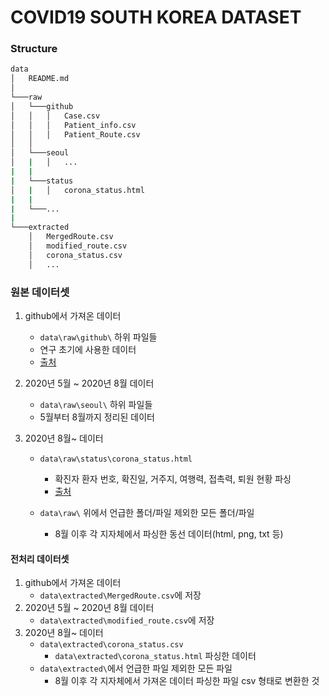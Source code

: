 # COVID19 SOUTH KOREA DATASET

### Structure

``` bash
data
│   README.md    
│
└───raw
│   └───github
│   │   │   Case.csv
│   │   │   Patient_info.csv
│   │   │   Patient_Route.csv
│   │  
│   └───seoul
│   |   │   ...
|   |
|   └───status
│   |   │   corona_status.html
|   |
|   └───...
|
└───extracted
    │   MergedRoute.csv
    │   modified_route.csv
    │   corona_status.csv
    │   ...
```



### 원본 데이터셋

1. github에서 가져온 데이터

   - `data\raw\github\` 하위 파일들
   - 연구 초기에 사용한 데이터
   - [출처](https://www.kaggle.com/kimjihoo/coronavirusdataset)

2. 2020년 5월 ~ 2020년 8월 데이터

   - `data\raw\seoul\` 하위 파일들
   - 5월부터 8월까지 정리된 데이터

3. 2020년 8월~ 데이터

   - `data\raw\status\corona_status.html`
     - 확진자 환자 번호, 확진일, 거주지, 여행력, 접촉력, 퇴원 현황 파싱
     - [출처](https://www.seoul.go.kr/coronaV/coronaStatus.do#status_page_top)

   - `data\raw\` 위에서 언급한 폴더/파일 제외한 모든 폴더/파일
     - 8월 이후 각 지자체에서 파싱한 동선 데이터(html, png, txt 등)



#### 전처리 데이터셋

1. github에서 가져온 데이터
   - `data\extracted\MergedRoute.csv`에 저장
2. 2020년 5월 ~ 2020년 8월 데이터
   - `data\extracted\modified_route.csv`에 저장
3. 2020년 8월~ 데이터
   - `data\extracted\corona_status.csv`
     - `data\extracted\corona_status.html` 파싱한 데이터
   - `data\extracted\`에서 언급한 파일 제외한 모든 파일
     - 8월 이후 각 지자체에서 가져온 데이터 파싱한 파일 csv 형태로 변환한 것